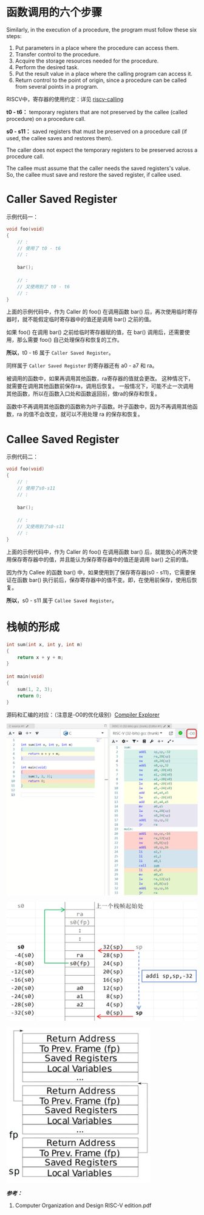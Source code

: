 # 函数调用的六个步骤

Similarly, in the execution of a procedure, the program must follow these six steps:
1. Put parameters in a place where the procedure can access them.
2. Transfer control to the procedure.
3. Acquire the storage resources needed for the procedure.
4. Perform the desired task.
5. Put the result value in a place where the calling program can access it.
6. Return control to the point of origin, since a procedure can be called from several points in a program.


RISCV中，寄存器的使用约定：详见 [riscv-calling](Docs/riscv-calling.pdf)

**t0 - t6：** temporary registers that are not preserved by the callee (called procedure) on a procedure call.

**s0 - s11：** saved registers that must be preserved on a procedure call (if used, the callee saves and restores them).

The caller does not expect the temporary registers to be preserved across a procedure call.

The callee must assume that the caller needs the saved registers's value.  So, the callee must save and restore the saved register, if callee used.

# Caller Saved Register

示例代码一：
```C
void foo(void)
{
	// :
	// 使用了 t0 - t6
	// :

	bar();

	// :
	// 又使用到了 t0 - t6
	// :
}
```

上面的示例代码中，作为 Caller 的 foo() 在调用函数 bar() 后，再次使用临时寄存器时，就不能假定临时寄存器中的值还是调用 bar() 之前的值。

如果 foo() 在调用 bar() 之前给临时寄存器赋的值，在 bar() 调用后，还需要使用，那么需要 foo() 自己处理保存和恢复的工作。

**所以**，t0 - t6 属于 `Caller Saved Register`。

同样属于 `Caller Saved Register` 的寄存器还有 a0 - a7 和 ra。

被调用的函数中，如果再调用其他函数，ra寄存器的值就会更改。
这种情况下，就需要在调用其他函数前保存ra，调用后恢复。
一般情况下，可能不止一次调用其他函数，所以在函数入口处和函数返回前，做ra的保存和恢复。

函数中不再调用其他函数的函数称为叶子函数。叶子函数中，因为不再调用其他函数，ra 的值不会改变，就可以不用处理 ra 的保存和恢复。

# Callee Saved Register

示例代码二：
```C
void foo(void)
{
	// :
	// 使用了s0-s11
	// :

	bar();

	// :
	// 又使用到了s0-s11
	// :
}
```

上面的示例代码中，作为 Caller 的 foo() 在调用函数 bar() 后，就能放心的再次使用保存寄存器中的值，并且能认为保存寄存器中的值还是调用 bar() 之前的值。

因为作为 Callee 的函数 bar() 中，如果使用到了保存寄存器(s0 - s11)，它需要保证在函数 bar() 执行前后，保存寄存器中的值不变。即，在使用前保存，使用后恢复。

**所以**，s0 - s11 属于 `Callee Saved Register`。

# 栈帧的形成

``` c
int sum(int x, int y, int m)
{
	return x + y + m;
}

int main(void)
{
	sum(1, 2, 3);
	return 0;
}
```

源码和汇编的对应：（注意是-O0的优化级别）[Compiler Explorer](https://godbolt.org/)

![](assets/calling-asm.jpg)

![](assets/stack-frame-asm.jpg)


![](assets/stack-frame.jpg)




***参考：***
1. Computer Organization and Design RISC-V edition.pdf